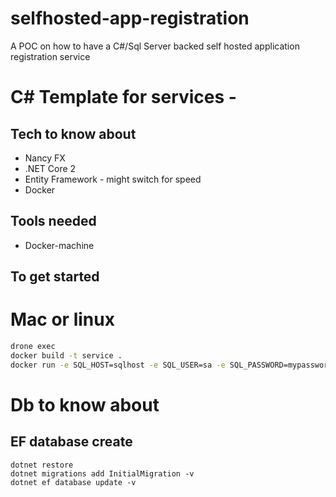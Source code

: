 # selfhosted-app-registration
A POC on how to have a C#/Sql Server backed self hosted application registration service
# C# Template for services - 

## Tech to know about

* Nancy FX
* .NET Core 2
* Entity Framework - might switch for speed
* Docker

## Tools needed

* Docker-machine

## To get started


# Mac or linux
```sh
drone exec
docker build -t service .
docker run -e SQL_HOST=sqlhost -e SQL_USER=sa -e SQL_PASSWORD=mypassword service
```

# Db to know about

## EF database create

```
dotnet restore
dotnet migrations add InitialMigration -v
dotnet ef database update -v
```


